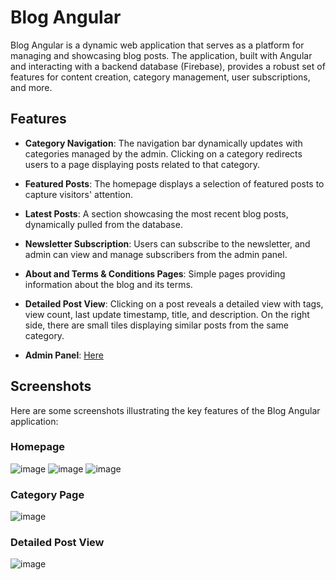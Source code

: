 # Blog Angular

Blog Angular is a dynamic web application that serves as a platform for managing and showcasing blog posts. The application, built with Angular and interacting with a backend database (Firebase), provides a robust set of features for content creation, category management, user subscriptions, and more.

## Features

- **Category Navigation**: The navigation bar dynamically updates with categories managed by the admin. Clicking on a category redirects users to a page displaying posts related to that category.

- **Featured Posts**: The homepage displays a selection of featured posts to capture visitors' attention.

- **Latest Posts**: A section showcasing the most recent blog posts, dynamically pulled from the database.

- **Newsletter Subscription**: Users can subscribe to the newsletter, and admin can view and manage subscribers from the admin panel.

- **About and Terms & Conditions Pages**: Simple pages providing information about the blog and its terms.

- **Detailed Post View**: Clicking on a post reveals a detailed view with tags, view count, last update timestamp, title, and description. On the right side, there are small tiles displaying similar posts from the same category.
  
- **Admin Panel**: [Here](https://github.com/Lexsak/blog-angular-dashboard)

## Screenshots

Here are some screenshots illustrating the key features of the Blog Angular application:

### Homepage
![image](https://github.com/Lexsak/blog-angular/assets/143490317/e9e79247-4128-4a2c-a766-660c32abd570)
![image](https://github.com/Lexsak/blog-angular/assets/143490317/cf3a2c31-937f-4676-be48-d3887f3e3d71)
![image](https://github.com/Lexsak/blog-angular/assets/143490317/a2639c9c-beec-49d2-b5ac-e7adb9381342)

### Category Page
![image](https://github.com/Lexsak/blog-angular/assets/143490317/0ae1c312-ac9d-44d3-bae5-5f3f794cfb3a)

### Detailed Post View
![image](https://github.com/Lexsak/blog-angular/assets/143490317/1e3fd8d3-f4b0-4056-accf-9ef1c5124104)
